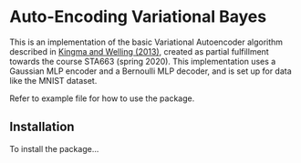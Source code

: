 # Auto-Encoding Variational Bayes

This is an implementation of the basic Variational Autoencoder algorithm described in [Kingma and Welling (2013)](https://arxiv.org/abs/1312.6114), created as partial fulfillment towards the course STA663 (spring 2020). This implementation uses a Gaussian MLP encoder and a Bernoulli MLP decoder, and is set up for data like the MNIST dataset. 

Refer to example file for how to use the package.

## Installation

To install the package...
